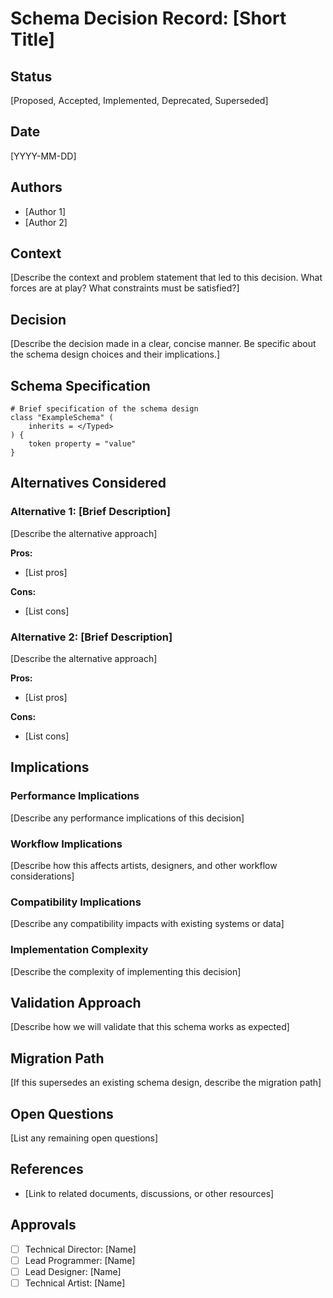 # Schema Decision Record: [Short Title]

## Status
[Proposed, Accepted, Implemented, Deprecated, Superseded]

## Date
[YYYY-MM-DD]

## Authors
- [Author 1]
- [Author 2]

## Context
[Describe the context and problem statement that led to this decision. What forces are at play? What constraints must be satisfied?]

## Decision
[Describe the decision made in a clear, concise manner. Be specific about the schema design choices and their implications.]

## Schema Specification
```
# Brief specification of the schema design
class "ExampleSchema" (
    inherits = </Typed>
) {
    token property = "value"
}
```

## Alternatives Considered

### Alternative 1: [Brief Description]
[Describe the alternative approach]

**Pros:**
- [List pros]

**Cons:**
- [List cons]

### Alternative 2: [Brief Description]
[Describe the alternative approach]

**Pros:**
- [List pros]

**Cons:**
- [List cons]

## Implications

### Performance Implications
[Describe any performance implications of this decision]

### Workflow Implications
[Describe how this affects artists, designers, and other workflow considerations]

### Compatibility Implications
[Describe any compatibility impacts with existing systems or data]

### Implementation Complexity
[Describe the complexity of implementing this decision]

## Validation Approach
[Describe how we will validate that this schema works as expected]

## Migration Path
[If this supersedes an existing schema design, describe the migration path]

## Open Questions
[List any remaining open questions]

## References
- [Link to related documents, discussions, or other resources]

## Approvals
- [ ] Technical Director: [Name]
- [ ] Lead Programmer: [Name]
- [ ] Lead Designer: [Name]
- [ ] Technical Artist: [Name]

